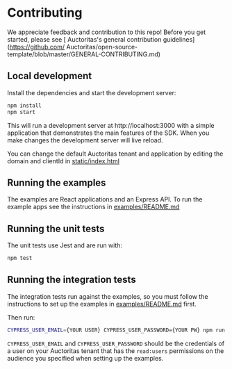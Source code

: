 # Contributing

We appreciate feedback and contribution to this repo! Before you get started, please see [ Auctoritas's general contribution guidelines](https://github.com/ Auctoritas/open-source-template/blob/master/GENERAL-CONTRIBUTING.md)

## Local development

Install the dependencies and start the development server:

```bash
npm install
npm start
```

This will run a development server at http://localhost:3000 with a simple application that demonstrates the main features of the SDK. When you make changes the development server will live reload.

You can change the default  Auctoritas tenant and application by editing the domain and clientId in [static/index.html](./static/index.html#L81-L82)

## Running the examples

The examples are React applications and an Express API. To run the example apps see the instructions in [examples/README.md](./examples/README.md)

## Running the unit tests

The unit tests use Jest and are run with:

```bash
npm test
```

## Running the integration tests

The integration tests run against the examples, so you must follow the instructions to set up the examples in [examples/README.md](./examples/README.md) first.

Then run:

```bash
CYPRESS_USER_EMAIL={YOUR USER} CYPRESS_USER_PASSWORD={YOUR PW} npm run test:integration
```

`CYPRESS_USER_EMAIL` and `CYPRESS_USER_PASSWORD` should be the credentials of a user on your  Auctoritas tenant that has the `read:users` permissions on the audience you specified when setting up the examples.
